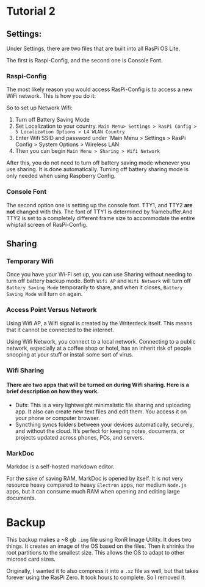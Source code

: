# Tutorial 2

## Settings:

Under Settings, there are two files that are built into all RasPi OS Lite.

The first is Raspi-Config, and the second one is Console Font.

### Raspi-Config

The most likely reason you would access RasPi-Config is to access a new WiFi network. This is how you do it:

So to set up Network Wifi:
1. Turn off Battery Saving Mode
2. Set Localization to your country. `Main Menu> Settings > RasPi Config > 5 Localization Options > L4 WLAN Country`
3. Enter Wifi SSID and password under `Main Menu > Settings > RasPi Config > System Options > Wireless LAN
4. Then you can begin `Main Menu > Sharing > Wifi Network`

After this, you do not need to turn off battery saving mode whenever you use sharing. It is done automatically. Turning off battery sharing mode is only needed when using Raspberry Config.

### Console Font

The second option one is setting up the console font. TTY1, and TTY2 **are not** changed with this. The font of TTY1 is determined by framebuffer.And TTY2 is set to a completely different frame size to accommodate the entire whiptail screen of RasPi-Config.

## Sharing

### Temporary Wifi

Once you have your Wi-Fi set up, you can use Sharing without needing to turn off battery backup mode. Both `Wifi AP` and `Wifi Network` will turn off `Battery Saving Mode` temporarily to share, and when it closes, `Battery Saving Mode` will turn on again.

### Access Point Versus Network

Using Wifi AP, a Wifi signal is created by the Writerdeck itself. This means that it cannot be connected to the internet.

Using Wifi Network, you connect to a local network. Connecting to a public network, especially at a coffee shop or hotel, has an inherit risk of people snooping at your stuff or install some sort of virus.

### Wifi Sharing

#### There are two apps that will be turned on during Wifi sharing. Here is a brief description on how they work.

- Dufs: This is a very lightweight minimalistic file sharing and uploading app. It also can create new text files and edit them. You access it on your phone or computer browser.
- Syncthing syncs folders between your devices automatically, securely, and without the cloud. It’s perfect for keeping notes, documents, or projects updated across phones, PCs, and servers.

### MarkDoc

Markdoc is a self-hosted markdown editor.

For the sake of saving RAM, MarkDoc is opened by itself. It is not very resource heavy compared to heavy `Electron` apps, nor medium `Node.js` apps, but it can consume much RAM when opening and editing large documents.

# Backup

This backup makes a ~8 gb `.img` file using RonR Image Utility. It does two things. It creates an image of the OS based on the files. Then it shrinks the root partitions to the smallest size. This allows the OS to adapt to other microsd card sizes.

Originally, I wanted it to also compress it into a `.xz` file as well, but that takes forever using the RasPi Zero. It took hours to complete. So I removed it.


